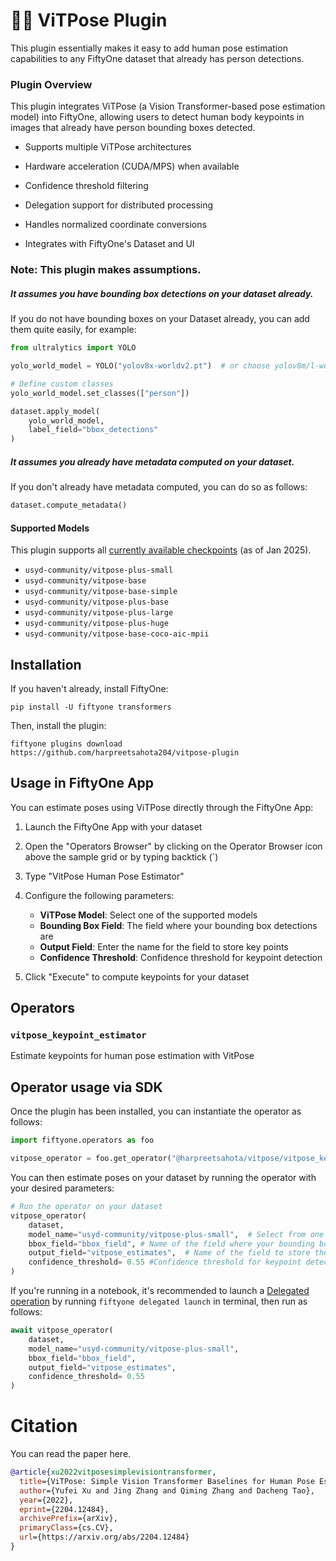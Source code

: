 # 🧘🏽 ViTPose Plugin
This plugin essentially makes it easy to add human pose estimation capabilities to any FiftyOne dataset that already has person detections.

### Plugin Overview
This plugin integrates ViTPose (a Vision Transformer-based pose estimation model) into FiftyOne, allowing users to detect human body keypoints in images that already have person bounding boxes detected.

* Supports multiple ViTPose architectures

* Hardware acceleration (CUDA/MPS) when available

* Confidence threshold filtering

* Delegation support for distributed processing

* Handles normalized coordinate conversions

* Integrates with FiftyOne's Dataset and UI

### Note: This plugin makes assumptions.

##### It assumes you have bounding box detections on your dataset already.

If you do not have bounding boxes on your Dataset already, you can add them quite easily, for example:

```python
from ultralytics import YOLO

yolo_world_model = YOLO("yolov8x-worldv2.pt")  # or choose yolov8m/l-world.pt

# Define custom classes
yolo_world_model.set_classes(["person"])

dataset.apply_model(
    yolo_world_model,
    label_field="bbox_detections"
)
```
##### It assumes you already have metadata computed on your dataset.

If you don't already have metadata computed, you can do so as follows:

```python
dataset.compute_metadata()
```


#### Supported Models

This plugin supports all [currently available checkpoints](https://huggingface.co/collections/usyd-community/vitpose-677fcfd0a0b2b5c8f79c4335) (as of Jan 2025).

- `usyd-community/vitpose-plus-small`
- `usyd-community/vitpose-base`
- `usyd-community/vitpose-base-simple`
- `usyd-community/vitpose-plus-base`
- `usyd-community/vitpose-plus-large`
- `usyd-community/vitpose-plus-huge`
- `usyd-community/vitpose-base-coco-aic-mpii`

## Installation

If you haven't already, install FiftyOne:

```shell
pip install -U fiftyone transformers
```

Then, install the plugin:

```shell
fiftyone plugins download https://github.com/harpreetsahota204/vitpose-plugin
```

## Usage in FiftyOne App

You can estimate poses using ViTPose directly through the FiftyOne App:

1. Launch the FiftyOne App with your dataset
2. Open the "Operators Browser" by clicking on the Operator Browser icon above the sample grid or by typing backtick (`)
3. Type "VitPose Human Pose Estimator"
4. Configure the following parameters:
   - **ViTPose Model**: Select one of the supported models
   - **Bounding Box Field**: The field where your bounding box detections are
   - **Output Field**: Enter the name for the field to store key points
   - **Confidence Threshold**: Confidence threshold for keypoint detection
   
5. Click "Execute" to compute keypoints for your dataset


## Operators

### `vitpose_keypoint_estimator`

Estimate keypoints for human pose estimation with VitPose

## Operator usage via SDK

Once the plugin has been installed, you can instantiate the operator as follows:

```python
import fiftyone.operators as foo

vitpose_operator = foo.get_operator("@harpreetsahota/vitpose/vitpose_keypoint_estimator")

```
You can then estimate poses on your dataset by running the operator with your desired parameters:

```python
# Run the operator on your dataset
vitpose_operator(
    dataset,
    model_name="usyd-community/vitpose-plus-small",  # Select from one of the supported models
    bbox_field="bbox_field", # Name of the field where your bounding box detections are stored.
    output_field="vitpose_estimates",  # Name of the field to store the Keypoints in.
    confidence_threshold= 0.55 #Confidence threshold for keypoint detection
)
```

If you're running in a notebook, it's recommended to launch a [Delegated operation](https://docs.voxel51.com/plugins/using_plugins.html#delegated-operations) by running `fiftyone delegated launch` in terminal, then run as follows:

```python
await vitpose_operator(
    dataset,
    model_name="usyd-community/vitpose-plus-small",
    bbox_field="bbox_field", 
    output_field="vitpose_estimates",
    confidence_threshold= 0.55
)
```
# Citation

You can read the paper here.

```bibtex
@article{xu2022vitposesimplevisiontransformer,
  title={ViTPose: Simple Vision Transformer Baselines for Human Pose Estimation},
  author={Yufei Xu and Jing Zhang and Qiming Zhang and Dacheng Tao},
  year={2022},
  eprint={2204.12484},
  archivePrefix={arXiv},
  primaryClass={cs.CV},
  url={https://arxiv.org/abs/2204.12484}
}

```